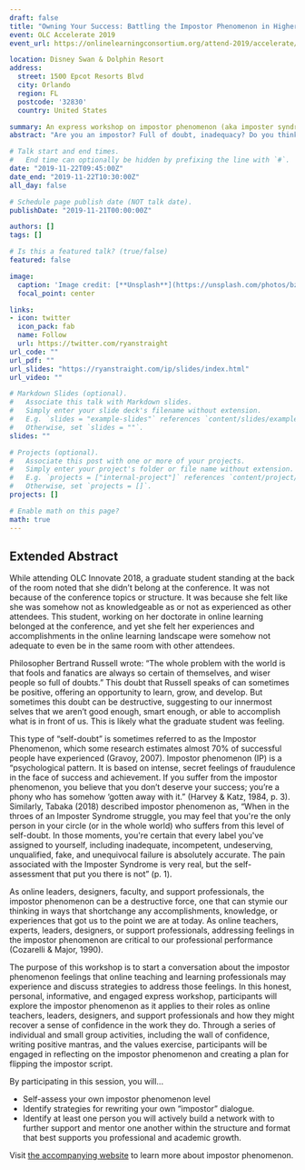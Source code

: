```yaml
---
draft: false
title: "Owning Your Success: Battling the Impostor Phenomenon in Higher Education"
event: OLC Accelerate 2019
event_url: https://onlinelearningconsortium.org/attend-2019/accelerate/

location: Disney Swan & Dolphin Resort
address:
  street: 1500 Epcot Resorts Blvd
  city: Orlando
  region: FL
  postcode: '32830'
  country: United States

summary: An express workshop on impostor phenomenon (aka imposter syndrome).
abstract: "Are you an impostor? Full of doubt, inadequacy? Do you think your success is just luck? These feelings lead to a destructive mindset of stress, hesitancy, and disengagement. Together, we’ll learn how to recognize and address the impostor phenomenon and how to flip the script on your own 'impostor' dialogues."

# Talk start and end times.
#   End time can optionally be hidden by prefixing the line with `#`.
date: "2019-11-22T09:45:00Z"
date_end: "2019-11-22T10:30:00Z"
all_day: false

# Schedule page publish date (NOT talk date).
publishDate: "2019-11-21T00:00:00Z"

authors: []
tags: []

# Is this a featured talk? (true/false)
featured: false

image:
  caption: 'Image credit: [**Unsplash**](https://unsplash.com/photos/bzdhc5b3Bxs)'
  focal_point: center

links:
- icon: twitter
  icon_pack: fab
  name: Follow
  url: https://twitter.com/ryanstraight
url_code: ""
url_pdf: ""
url_slides: "https://ryanstraight.com/ip/slides/index.html"
url_video: ""

# Markdown Slides (optional).
#   Associate this talk with Markdown slides.
#   Simply enter your slide deck's filename without extension.
#   E.g. `slides = "example-slides"` references `content/slides/example-slides.md`.
#   Otherwise, set `slides = ""`.
slides: ""

# Projects (optional).
#   Associate this post with one or more of your projects.
#   Simply enter your project's folder or file name without extension.
#   E.g. `projects = ["internal-project"]` references `content/project/deep-learning/index.md`.
#   Otherwise, set `projects = []`.
projects: []

# Enable math on this page?
math: true
---
```


## Extended Abstract

While attending OLC Innovate 2018, a graduate student standing at the back of the room noted that she didn’t belong at the conference. It was not because of the conference topics or structure. It was because she felt like she was somehow not as knowledgeable as or not as experienced as other attendees.  This student, working on her doctorate in online learning belonged at the conference, and yet she felt her experiences and accomplishments in the online learning landscape were somehow not adequate to even be in the same room with other attendees.

Philosopher Bertrand Russell wrote: “The whole problem with the world is that fools and fanatics are always so certain of themselves, and wiser people so full of doubts.”  This doubt that Russell speaks of can sometimes be positive, offering an opportunity to learn, grow, and develop.  But sometimes this doubt can be destructive, suggesting to our innermost selves that we aren’t good enough, smart enough, or able to accomplish what is  in front of us. This is likely what the graduate student was feeling.

This type of “self-doubt” is sometimes referred to as the Impostor Phenomenon, which some research estimates almost 70% of successful people have experienced (Gravoy, 2007).  Impostor phenomenon (IP) is a “psychological pattern. It is based on intense, secret feelings of fraudulence in the face of success and achievement. If you suffer from the impostor phenomenon, you believe that you don’t deserve your success; you’re a phony who has somehow ‘gotten away with it.” (Harvey & Katz, 1984, p. 3).  Similarly, Tabaka (2018) described impostor phenomenon as, “When in the throes of an Imposter Syndrome struggle, you may feel that you're the only person in your circle (or in the whole world) who suffers from this level of self-doubt. In those moments, you're certain that every label you've assigned to yourself, including inadequate, incompetent, undeserving, unqualified, fake, and unequivocal failure is absolutely accurate. The pain associated with the Imposter Syndrome is very real, but the self-assessment that put you there is not” (p. 1). 

As online leaders, designers, faculty, and support professionals, the impostor phenomenon can be a destructive force, one that can stymie our thinking in ways that shortchange any accomplishments, knowledge, or experiences that got us to the point we are at today.  As online teachers, experts, leaders, designers, or support professionals, addressing feelings in the impostor phenomenon are critical to our professional performance (Cozarelli & Major, 1990).

The purpose of this workshop is to start a conversation about the impostor phenomenon feelings that online teaching and learning professionals may experience and discuss strategies to address those feelings.  In this honest, personal, informative, and engaged express workshop, participants will explore the impostor phenomenon as it applies to their roles as online teachers, leaders, designers, and support professionals and how they might recover a sense of confidence in the work they do. Through a series of individual and small group activities, including the wall of confidence, writing positive mantras, and the values exercise, participants will be engaged in reflecting on the impostor phenomenon and creating a plan for flipping the impostor script.

By participating in this session, you will...

+ Self-assess your own impostor phenomenon level
+ Identify strategies for rewriting your own “impostor” dialogue.
+ Identify at least one person you will actively build a network with to further support and mentor one another within the structure and format that best supports you professional and academic growth.  

Visit [the accompanying website](https://ryanstraight.com/ip) to learn more about impostor phenomenon.
